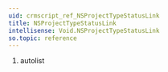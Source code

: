 ```yaml
---
uid: crmscript_ref_NSProjectTypeStatusLink
title: NSProjectTypeStatusLink
intellisense: Void.NSProjectTypeStatusLink
so.topic: reference
---
```







1. autolist


